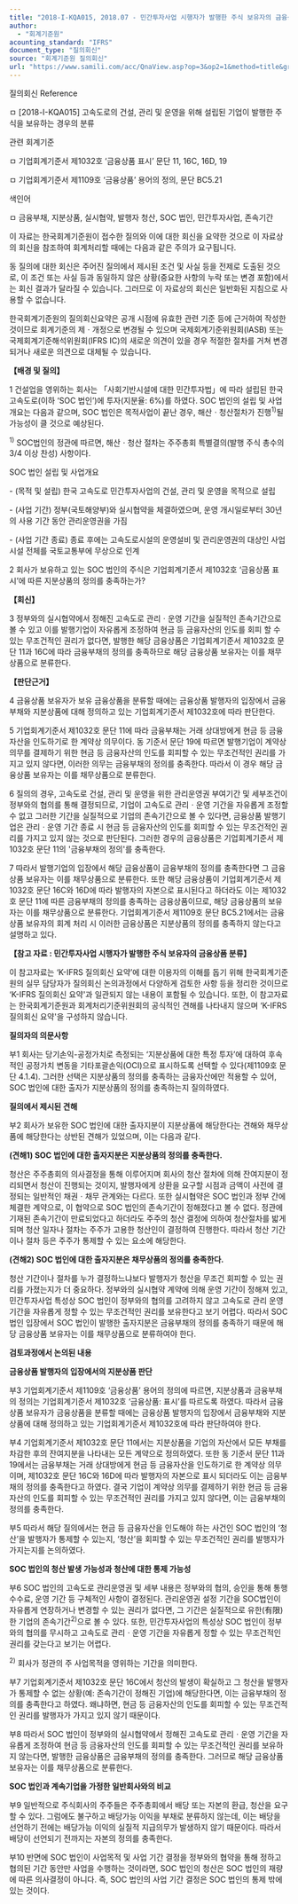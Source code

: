 ```yaml
---
title: "2018-I-KQA015, 2018.07 - 민간투자사업 시행자가 발행한 주식 보유자의 금융상품 분류"
author:
  - "회계기준원"
acounting_standard: "IFRS"
document_type: "질의회신"
source: "회계기준원 질의회신"
url: "https://www.samili.com/acc/QnaView.asp?op=3&op2=1&method=title&group=2122-15;1&orgcode=0&searchword=&page=8&code=2018%2DI%2DKQA015%3A20180723"
---
```

질의회신 Reference

ㅁ \[2018-I-KQA015\] 고속도로의 건설, 관리 및 운영을 위해 설립된 기업이 발행한 주식을 보유하는 경우의 분류

관련 회계기준

ㅁ 기업회계기준서 제1032호 ‘금융상품 표시’ 문단 11, 16C, 16D, 19

ㅁ 기업회계기준서 제1109호 ‘금융상품’ 용어의 정의, 문단 BC5.21

색인어

ㅁ 금융부채, 지분상품, 실시협약, 발행자 청산, SOC 법인, 민간투자사업, 존속기간

  

이 자료는 한국회계기준원이 접수한 질의와 이에 대한 회신을 요약한 것으로 이 자료상의 회신을 참조하여 회계처리할 때에는 다음과 같은 주의가 요구됩니다.

동 질의에 대한 회신은 주어진 질의에서 제시된 조건 및 사실 등을 전제로 도출된 것으로, 이 조건 또는 사실 등과 동일하지 않은 상황(중요한 사항의 누락 또는 변경 포함)에서는 회신 결과가 달라질 수 있습니다. 그러므로 이 자료상의 회신은 일반화된 지침으로 사용할 수 없습니다.

한국회계기준원의 질의회신요약은 공개 시점에 유효한 관련 기준 등에 근거하여 작성한 것이므로 회계기준의 제ㆍ개정으로 변경될 수 있으며 국제회계기준위원회(IASB) 또는 국제회계기준해석위원회(IFRS IC)의 새로운 의견이 있을 경우 적절한 절차를 거쳐 변경되거나 새로운 의견으로 대체될 수 있습니다.

  
  

**【배경 및 질의】**

1 건설업을 영위하는 회사는 「사회기반시설에 대한 민간투자법」에 따라 설립된 한국고속도로(이하 ‘SOC 법인’)에 투자(지분율: 6%)를 하였다. SOC 법인의 설립 및 사업개요는 다음과 같으며, SOC 법인은 목적사업이 끝난 경우, 해산ㆍ청산절차가 진행<sup>1)</sup>될 가능성이 클 것으로 예상된다.

<sup>1)</sup> SOC법인의 정관에 따르면, 해산ㆍ청산 절차는 주주총회 특별결의(발행 주식 총수의 3/4 이상 찬성) 사항이다.

SOC 법인 설립 및 사업개요

\- (목적 및 설립) 한국 고속도로 민간투자사업의 건설, 관리 및 운영을 목적으로 설립

\- (사업 기간) 정부(국토해양부)와 실시협약을 체결하였으며, 운영 개시일로부터 30년의 사용 기간 동안 관리운영권을 가짐

\- (사업 기간 종료) 종료 후에는 고속도로시설의 운영설비 및 관리운영권의 대상인 사업시설 전체를 국토교통부에 무상으로 인계

  

2 회사가 보유하고 있는 SOC 법인의 주식은 기업회계기준서 제1032호 ‘금융상품 표시’에 따른 지분상품의 정의를 충족하는가?

  
  

**【회신】**

3 정부와의 실시협약에서 정해진 고속도로 관리ㆍ운영 기간을 실질적인 존속기간으로 볼 수 있고 이를 발행기업이 자유롭게 조정하여 현금 등 금융자산의 인도를 회피 할 수 있는 무조건적인 권리가 없다면, 발행한 해당 금융상품은 기업회계기준서 제1032호 문단 11과 16C에 따라 금융부채의 정의를 충족하므로 해당 금융상품 보유자는 이를 채무상품으로 분류한다.

  
  

**【판단근거】**

4 금융상품 보유자가 보유 금융상품을 분류할 때에는 금융상품 발행자의 입장에서 금융부채와 지분상품에 대해 정의하고 있는 기업회계기준서 제1032호에 따라 판단한다.

  

5 기업회계기준서 제1032호 문단 11에 따라 금융부채는 거래 상대방에게 현금 등 금융자산을 인도하기로 한 계약상 의무이다. 동 기준서 문단 19에 따르면 발행기업이 계약상 의무를 결제하기 위한 현금 등 금융자산의 인도를 회피할 수 있는 무조건적인 권리를 가지고 있지 않다면, 이러한 의무는 금융부채의 정의를 충족한다. 따라서 이 경우 해당 금융상품 보유자는 이를 채무상품으로 분류한다.

  

6 질의의 경우, 고속도로 건설, 관리 및 운영을 위한 관리운영권 부여기간 및 세부조건이 정부와의 협의를 통해 결정되므로, 기업이 고속도로 관리ㆍ운영 기간을 자유롭게 조정할 수 없고 그러한 기간을 실질적으로 기업의 존속기간으로 볼 수 있다면, 금융상품 발행기업은 관리ㆍ운영 기간 종료 시 현금 등 금융자산의 인도를 회피할 수 있는 무조건적인 권리를 가지고 있지 않는 것으로 판단된다. 그러한 경우의 금융상품은 기업회계기준서 제1032호 문단 11의 '금융부채의 정의'를 충족한다.

  

7 따라서 발행기업의 입장에서 해당 금융상품이 금융부채의 정의를 충족한다면 그 금융상품 보유자는 이를 채무상품으로 분류한다. 또한 해당 금융상품이 기업회계기준서 제1032호 문단 16C와 16D에 따라 발행자의 자본으로 표시된다고 하더라도 이는 제1032호 문단 11에 따른 금융부채의 정의를 충족하는 금융상품이므로, 해당 금융상품의 보유자는 이를 채무상품으로 분류한다. 기업회계기준서 제1109호 문단 BC5.21에서는 금융상품 보유자의 회계 처리 시 이러한 금융상품은 지분상품의 정의를 충족하지 않는다고 설명하고 있다.

  

**【참고 자료 : 민간투자사업 시행자가 발행한 주식 보유자의 금융상품 분류】**

이 참고자료는 ‘K-IFRS 질의회신 요약’에 대한 이용자의 이해를 돕기 위해 한국회계기준원의 실무 담당자가 질의회신 논의과정에서 다양하게 검토한 사항 등을 정리한 것이므로 ‘K-IFRS 질의회신 요약'과 일관되지 않는 내용이 포함될 수 있습니다. 또한, 이 참고자료는 한국회계기준원과 회계처리기준위원회의 공식적인 견해를 나타내지 않으며 ‘K-IFRS 질의회신 요약'을 구성하지 않습니다.

  

**질의자의 의문사항**

  

부1 회사는 당기손익-공정가치로 측정되는 ‘지분상품에 대한 특정 투자’에 대하여 후속적인 공정가치 변동을 기타포괄손익(OCI)으로 표시하도록 선택할 수 있다(제1109호 문단 4.1.4). 그러한 선택은 지분상품의 정의를 충족하는 금융자산에만 적용할 수 있어, SOC 법인에 대한 출자가 지분상품의 정의를 충족하는지 질의하였다.

  

**질의에서 제시된 견해**

  

부2 회사가 보유한 SOC 법인에 대한 출자지분이 지분상품에 해당한다는 견해와 채무상품에 해당한다는 상반된 견해가 있었으며, 이는 다음과 같다.

  

**(견해1) SOC 법인에 대한 출자지분은 지분상품의 정의를 충족한다.**

  

청산은 주주총회의 의사결정을 통해 이루어지며 회사의 청산 절차에 의해 잔여지분이 정리되면서 청산이 진행되는 것이지, 발행자에게 상환을 요구할 시점과 금액이 사전에 결정되는 일반적인 채권ㆍ채무 관계와는 다르다. 또한 실시협약은 SOC 법인과 정부 간에 체결한 계약으로, 이 협약으로 SOC 법인의 존속기간이 정해졌다고 볼 수 없다. 정관에 기재된 존속기간이 만료되었다고 하더라도 주주의 청산 결정에 의하여 청산절차를 밟게되며 청산 일자나 절차는 주주가 고용한 청산인이 결정하여 진행한다. 따라서 청산 기간이나 절차 등은 주주가 통제할 수 있는 요소에 해당한다.

  

**(견해2) SOC 법인에 대한 출자지분은 채무상품의 정의를 충족한다.**

  

청산 기간이나 절차를 누가 결정하느냐보다 발행자가 청산을 무조건 회피할 수 있는 권리를 가졌는지가 더 중요하다. 정부와의 실시협약 계약에 의해 운영 기간이 정해져 있고, 민간투자사업 특성상 SOC 법인이 정부와의 협의를 고려하지 않고 고속도로 관리 운영 기간을 자유롭게 정할 수 있는 무조건적인 권리를 보유한다고 보기 어렵다. 따라서 SOC 법인 입장에서 SOC 법인이 발행한 출자지분은 금융부채의 정의를 충족하기 때문에 해당 금융상품 보유자는 이를 채무상품으로 분류하여야 한다.

  

**검토과정에서 논의된 내용**

  

**금융상품 발행자의 입장에서의 지분상품 판단**

  

부3 기업회계기준서 제1109호 ‘금융상품’ 용어의 정의에 따르면, 지분상품과 금융부채의 정의는 기업회계기준서 제1032호 ‘금융상품: 표시’를 따르도록 하였다. 따라서 금융상품 보유자가 금융상품을 분류할 때에는 금융상품 발행자의 입장에서 금융부채와 지분상품에 대해 정의하고 있는 기업회계기준서 제1032호에 따라 판단하여야 한다.

  

부4 기업회계기준서 제1032호 문단 11에서는 지분상품을 기업의 자산에서 모든 부채를 차감한 후의 잔여지분을 나타내는 모든 계약으로 정의하였다. 또한 동 기준서 문단 11과 19에서는 금융부채는 거래 상대방에게 현금 등 금융자산을 인도하기로 한 계약상 의무이며, 제1032호 문단 16C와 16D에 따라 발행자의 자본으로 표시 되더라도 이는 금융부채의 정의를 충족한다고 하였다. 결국 기업이 계약상 의무를 결제하기 위한 현금 등 금융자산의 인도를 회피할 수 있는 무조건적인 권리를 가지고 있지 않다면, 이는 금융부채의 정의를 충족한다.

  

부5 따라서 해당 질의에서는 현금 등 금융자산을 인도해야 하는 사건인 SOC 법인의 ‘청산’을 발행자가 통제할 수 있는지, ‘청산’을 회피할 수 있는 무조건적인 권리를 발행자가 가지는지를 논의하였다.

  

**SOC 법인의 청산 발생 가능성과 청산에 대한 통제 가능성**

  

부6 SOC 법인의 고속도로 관리운영권 및 세부 내용은 정부와의 협의, 승인을 통해 통행 수수료, 운영 기간 등 구체적인 사항이 결정된다. 관리운영권 설정 기간을 SOC법인이 자유롭게 연장하거나 변경할 수 있는 권리가 없다면, 그 기간은 실질적으로 유한(有限)한 기업의 존속기간<sup>2)</sup>으로 볼 수 있다. 또한, 민간투자사업의 특성상 SOC 법인이 정부와의 협의를 무시하고 고속도로 관리ㆍ운영 기간을 자유롭게 정할 수 있는 무조건적인 권리를 갖는다고 보기는 어렵다.

<sup>2)</sup> 회사가 정관의 주 사업목적을 영위하는 기간을 의미한다.

  

부7 기업회계기준서 제1032호 문단 16C에서 청산의 발생이 확실하고 그 청산을 발행자가 통제할 수 없는 상황(예: 존속기간이 정해진 기업)에 해당한다면, 이는 금융부채의 정의를 충족한다고 하였다. 왜냐하면, 현금 등 금융자산의 인도를 회피할 수 있는 무조건적인 권리를 발행자가 가지고 있지 않기 때문이다.

  

부8 따라서 SOC 법인이 정부와의 실시협약에서 정해진 고속도로 관리ㆍ운영 기간을 자유롭게 조정하여 현금 등 금융자산의 인도를 회피할 수 있는 무조건적인 권리를 보유하지 않는다면, 발행한 금융상품은 금융부채의 정의를 충족한다. 그러므로 해당 금융상품 보유자는 이를 채무상품으로 분류한다.

  

**SOC 법인과 계속기업을 가정한 일반회사와의 비교**

  

부9 일반적으로 주식회사의 주주들은 주주총회에서 배당 또는 자본의 환급, 청산을 요구할 수 있다. 그럼에도 불구하고 배당가능 이익을 부채로 분류하지 않는데, 이는 배당을 선언하기 전에는 배당가능 이익의 실질적 지급의무가 발생하지 않기 때문이다. 따라서 배당이 선언되기 전까지는 자본의 정의를 충족한다.

  

부10 반면에 SOC 법인이 사업목적 및 사업 기간 결정을 정부와의 협약을 통해 정하고 협의된 기간 동안만 사업을 수행하는 것이라면, SOC 법인의 청산은 SOC 법인의 재량에 따른 의사결정이 아니다. 즉, SOC 법인의 사업 기간 결정은 SOC 법인의 통제 밖에 있는 것이다.
